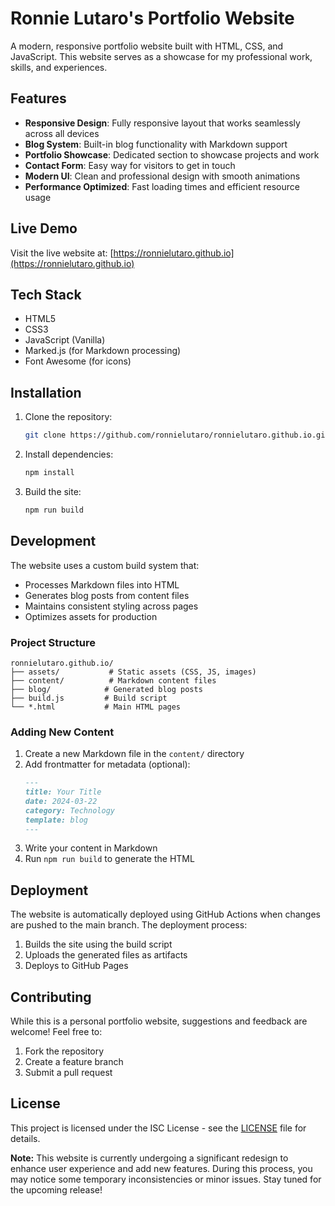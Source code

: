 # Ronnie Lutaro's Portfolio Website

A modern, responsive portfolio website built with HTML, CSS, and JavaScript. This website serves as a showcase for my professional work, skills, and experiences.

## Features

- **Responsive Design**: Fully responsive layout that works seamlessly across all devices
- **Blog System**: Built-in blog functionality with Markdown support
- **Portfolio Showcase**: Dedicated section to showcase projects and work
- **Contact Form**: Easy way for visitors to get in touch
- **Modern UI**: Clean and professional design with smooth animations
- **Performance Optimized**: Fast loading times and efficient resource usage

## Live Demo

Visit the live website at: [https://ronnielutaro.github.io](https://ronnielutaro.github.io)

## Tech Stack

- HTML5
- CSS3
- JavaScript (Vanilla)
- Marked.js (for Markdown processing)
- Font Awesome (for icons)

## Installation

1. Clone the repository:
   ```bash
   git clone https://github.com/ronnielutaro/ronnielutaro.github.io.git
   ```

2. Install dependencies:
   ```bash
   npm install
   ```

3. Build the site:
   ```bash
   npm run build
   ```

## Development

The website uses a custom build system that:
- Processes Markdown files into HTML
- Generates blog posts from content files
- Maintains consistent styling across pages
- Optimizes assets for production

### Project Structure

```
ronnielutaro.github.io/
├── assets/           # Static assets (CSS, JS, images)
├── content/          # Markdown content files
├── blog/            # Generated blog posts
├── build.js         # Build script
└── *.html           # Main HTML pages
```

### Adding New Content

1. Create a new Markdown file in the `content/` directory
2. Add frontmatter for metadata (optional):
   ```markdown
   ---
   title: Your Title
   date: 2024-03-22
   category: Technology
   template: blog
   ---
   ```
3. Write your content in Markdown
4. Run `npm run build` to generate the HTML

## Deployment

The website is automatically deployed using GitHub Actions when changes are pushed to the main branch. The deployment process:

1. Builds the site using the build script
2. Uploads the generated files as artifacts
3. Deploys to GitHub Pages

## Contributing

While this is a personal portfolio website, suggestions and feedback are welcome! Feel free to:

1. Fork the repository
2. Create a feature branch
3. Submit a pull request

## License

This project is licensed under the ISC License - see the [LICENSE](LICENSE) file for details.

**Note:** This website is currently undergoing a significant redesign to enhance user experience and add new features. During this process, you may notice some temporary inconsistencies or minor issues. Stay tuned for the upcoming release!
